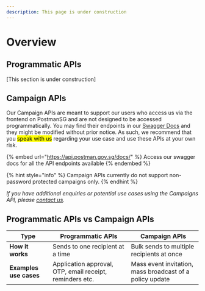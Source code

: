 ```yaml
---
description: This page is under construction
---
```


# Overview

## Programmatic APIs

\[This section is under construction]

## Campaign APIs

Our Campaign APIs are meant to support our users who access us via the frontend on PostmanSG and are not designed to be accessed programmatically. You may find their endpoints in our [Swagger Docs](https://api.postman.gov.sg/docs/) and they might be modified without prior notice. As such, we recommend that you <mark style="background-color:yellow;">speak with us</mark> regarding your use case and use these APIs at your own risk.

{% embed url="https://api.postman.gov.sg/docs/" %}
Access our swagger docs for all the API endpoints available
{% endembed %}

{% hint style="info" %}
Campaign APIs currently do not support non-password protected campaigns only.
{% endhint %}

_If you have additional enquiries or potential use cases using the Campaigns API, please_ [_contact us_](https://go.gov.sg/postman-contact-us)_._

## Programmatic APIs vs Campaign APIs

| Type                   | Programmatic APIs                                        | Campaign APIs                                            |
| ---------------------- | -------------------------------------------------------- | -------------------------------------------------------- |
| **How it works**       | Sends to one recipient at a time                         | Bulk sends to multiple recipients at once                |
| **Examples use cases** | Application approval, OTP, email receipt, reminders etc. | Mass event invitation, mass broadcast of a policy update |
